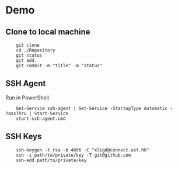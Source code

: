 # Demo

## Clone to local machine
```
    git clone 
    cd ./Repository
    git status 
    git add. 
    git commit -m "title" -m "status"
```
## SSH Agent 
Run in PowerShell
```
    Get-Service ssh-agent | Set-Service -StartupType Automatic -PassThru | Start-Service
    start-ssh-agent.cmd
```

## SSH Keys
```
    ssh-keygen -t rsa -b 4096 -C "xligd@connect.ust.hk"
    ssh -i path/to/private/key -T git@github.com
    ssh-add path/to/private/key
```

